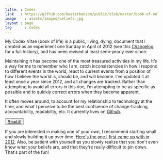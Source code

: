 ```yaml
---
title. : Codex
link   : https://github.com/busterbenson/public/blob/master/book-of-beliefs.md
image	 : assets/images/beliefs.jpg
layout : page
tag 	 : codex
---
```


My Codex Vitae (book of life) is a public, living, dying, document that I created as an experiment one Sunday in April of 2012 (see this [Changelog](https://github.com/busterbenson/public/blob/master/book-of-beliefs.md#Changelog) for a full history), and has been revised at least semi-yearly ever since. 

Maintaining it has become one of the most treasured activities in my life. It’s a way for me to remember who I am, catch inconsistencies in how I respond to different events in the world, react to current events from a position of how I believe the world is, should be, and will become. I’ve updated it at least once a year since 2012, and all changes are tracked. Rather than attempting to avoid all errors in this doc, I’m attempting to be as specific as possible and to quickly correct errors when they become apparent.

It often moves around, to account for my relationship to technology at the time, and what I perceive to be the best confluence of change-tracking, accountability, readability, etc. It currently lives on [Github](https://github.com/busterbenson/public/blob/master/book-of-beliefs.md).

<button type="button" class="btn btn-outline-secondary btn-lg">[Read it!](https://github.com/busterbenson/public/blob/master/book-of-beliefs.md)</button>

If you are interested in making one of your own, I recommend starting small and slowly building it up over time. [Here's the one I first came up with in 2012](https://github.com/busterbenson/public/blob/master/files/book-of-beliefs-2012.md). Also, be patient with yourself as you slowly realize that you don't even know what your beliefs are, and that they're really difficult to pin down. That's part of the fun!